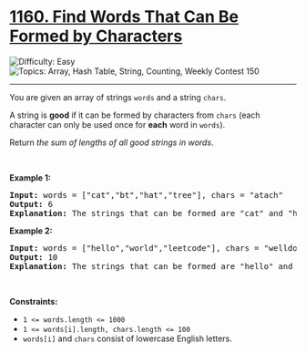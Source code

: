 <h1>
  <a href="https://leetcode.com/problems/find-words-that-can-be-formed-by-characters/">
    1160. Find Words That Can Be Formed by Characters
  </a>
</h1>
<img src='https://img.shields.io/badge/Difficulty-Easy-greenlight' alt='Difficulty: Easy' />
<img src='https://img.shields.io/badge/Topics-Array%2C%20Hash%20Table%2C%20String%2C%20Counting%2C%20Weekly%20Contest%20150-blue' alt='Topics: Array, Hash Table, String, Counting, Weekly Contest 150' />

<hr />

<p>You are given an array of strings <code>words</code> and a string <code>chars</code>.</p>

<p>A string is <strong>good</strong> if it can be formed by characters from <code>chars</code> (each character can only be used once for <strong>each</strong> word in <code>words</code>).</p>

<p>Return <em>the sum of lengths of all good strings in words</em>.</p>

<p>&nbsp;</p>
<p><strong class="example">Example 1:</strong></p>

<pre><strong>Input:</strong> words = ["cat","bt","hat","tree"], chars = "atach"
<strong>Output:</strong> 6
<strong>Explanation:</strong> The strings that can be formed are "cat" and "hat" so the answer is 3 + 3 = 6.
</pre>

<p><strong class="example">Example 2:</strong></p>

<pre><strong>Input:</strong> words = ["hello","world","leetcode"], chars = "welldonehoneyr"
<strong>Output:</strong> 10
<strong>Explanation:</strong> The strings that can be formed are "hello" and "world" so the answer is 5 + 5 = 10.
</pre>

<p>&nbsp;</p>
<p><strong>Constraints:</strong></p>

<ul>
	<li><code>1 &lt;= words.length &lt;= 1000</code></li>
	<li><code>1 &lt;= words[i].length, chars.length &lt;= 100</code></li>
	<li><code>words[i]</code> and <code>chars</code> consist of lowercase English letters.</li>
</ul>
